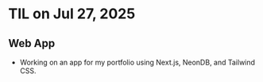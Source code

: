 # TIL on Jul 27, 2025
## Web App
- Working on an app for my portfolio using Next.js, NeonDB, and Tailwind CSS.
